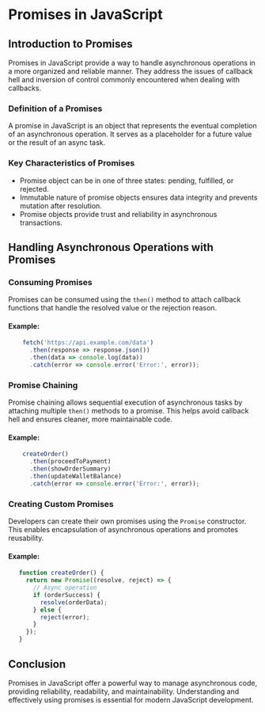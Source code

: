 
Promises in JavaScript
===============================

Introduction to Promises
------------------------

Promises in JavaScript provide a way to handle asynchronous operations in a more organized and reliable manner. They address the issues of callback hell and inversion of control commonly encountered when dealing with callbacks.

### Definition of a Promises

A promise in JavaScript is an object that represents the eventual completion of an asynchronous operation. It serves as a placeholder for a future value or the result of an async task.

### Key Characteristics of Promises

*   Promise object can be in one of three states: pending, fulfilled, or rejected.
*   Immutable nature of promise objects ensures data integrity and prevents mutation after resolution.
*   Promise objects provide trust and reliability in asynchronous transactions.

Handling Asynchronous Operations with Promises
----------------------------------------------

### Consuming Promises

Promises can be consumed using the `then()` method to attach callback functions that handle the resolved value or the rejection reason.

#### Example:

```javascript   
    fetch('https://api.example.com/data')
      .then(response => response.json())
      .then(data => console.log(data))
      .catch(error => console.error('Error:', error));
``` 

### Promise Chaining

Promise chaining allows sequential execution of asynchronous tasks by attaching multiple `then()` methods to a promise. This helps avoid callback hell and ensures cleaner, more maintainable code.

#### Example:

```javascript   
    createOrder()
      .then(proceedToPayment)
      .then(showOrderSummary)
      .then(updateWalletBalance)
      .catch(error => console.error('Error:', error));
```

### Creating Custom Promises

Developers can create their own promises using the `Promise` constructor. This enables encapsulation of asynchronous operations and promotes reusability.

#### Example:

 ```javascript    
    function createOrder() {
      return new Promise((resolve, reject) => {
        // Async operation
        if (orderSuccess) {
          resolve(orderData);
        } else {
          reject(error);
        }
      });
    }
```   

Conclusion
----------

Promises in JavaScript offer a powerful way to manage asynchronous code, providing reliability, readability, and maintainability. Understanding and effectively using promises is essential for modern JavaScript development.